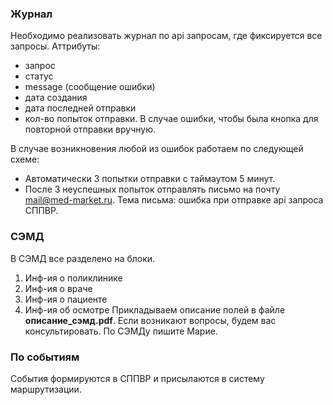### Журнал
Необходимо реализовать журнал по api запросам, где фиксируется все запросы. 
Аттрибуты: 
- запрос
- статус
- message (сообщение ошибки)
- дата создания 
- дата последней отправки 
- кол-во попыток отправки.
В случае ошибки, чтобы была кнопка для повторной отправки вручную. 

В случае возникновения любой из ошибок работаем по следующей схеме:
- Автоматически 3 попытки отправки с таймаутом 5 минут.
- После 3 неуспешных попыток отправлять письмо на почту mail@med-market.ru. Тема письма: ошибка при отправке api запроса СППВР.

### СЭМД
В СЭМД все разделено на блоки.
1. Инф-ия о поликлинике
2. Инф-ия о враче
3. Инф-ия о пациенте
4. Инф-ия об осмотре
Прикладываем описание полей в файле **описание_сэмд.pdf**. Если возникают вопросы, будем вас консультировать. По СЭМДу пишите Марие.

### По событиям
События формируются в СППВР и присылаются в систему маршрутизации.
